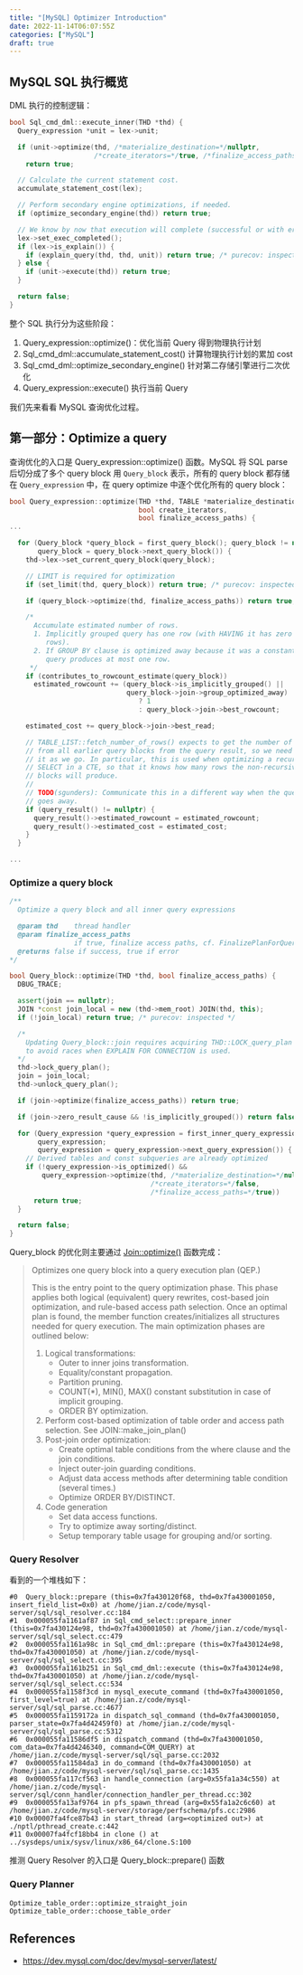 ```yaml
---
title: "[MySQL] Optimizer Introduction"
date: 2022-11-14T06:07:55Z
categories: ["MySQL"]
draft: true
---
```


## MySQL SQL 执行概览

DML 执行的控制逻辑：

```cpp
bool Sql_cmd_dml::execute_inner(THD *thd) {
  Query_expression *unit = lex->unit;

  if (unit->optimize(thd, /*materialize_destination=*/nullptr,
                     /*create_iterators=*/true, /*finalize_access_paths=*/true))
    return true;

  // Calculate the current statement cost.
  accumulate_statement_cost(lex);

  // Perform secondary engine optimizations, if needed.
  if (optimize_secondary_engine(thd)) return true;

  // We know by now that execution will complete (successful or with error)
  lex->set_exec_completed();
  if (lex->is_explain()) {
    if (explain_query(thd, thd, unit)) return true; /* purecov: inspected */
  } else {
    if (unit->execute(thd)) return true;
  }

  return false;
}
```

整个 SQL 执行分为这些阶段：

1. Query_expression::optimize()：优化当前 Query 得到物理执行计划
2. Sql_cmd_dml::accumulate_statement_cost() 计算物理执行计划的累加 cost
3. Sql_cmd_dml::optimize_secondary_engine() 针对第二存储引擎进行二次优化
4. Query_expression::execute() 执行当前 Query



我们先来看看 MySQL 查询优化过程。

## 第一部分：Optimize a query

查询优化的入口是 Query_expression::optimize() 函数。MySQL 将 SQL parse 后切分成了多个 query block 用 `Query_block` 表示，所有的 query block 都存储在 `Query_expression` 中，在 query optimize 中逐个优化所有的 query block：

```cpp
bool Query_expression::optimize(THD *thd, TABLE *materialize_destination,
                                bool create_iterators,
                                bool finalize_access_paths) {
...

  for (Query_block *query_block = first_query_block(); query_block != nullptr;
       query_block = query_block->next_query_block()) {
    thd->lex->set_current_query_block(query_block);

    // LIMIT is required for optimization
    if (set_limit(thd, query_block)) return true; /* purecov: inspected */

    if (query_block->optimize(thd, finalize_access_paths)) return true;

    /*
      Accumulate estimated number of rows.
      1. Implicitly grouped query has one row (with HAVING it has zero or one
         rows).
      2. If GROUP BY clause is optimized away because it was a constant then
         query produces at most one row.
     */
    if (contributes_to_rowcount_estimate(query_block))
      estimated_rowcount += (query_block->is_implicitly_grouped() ||
                             query_block->join->group_optimized_away)
                                ? 1
                                : query_block->join->best_rowcount;

    estimated_cost += query_block->join->best_read;

    // TABLE_LIST::fetch_number_of_rows() expects to get the number of rows
    // from all earlier query blocks from the query result, so we need to update
    // it as we go. In particular, this is used when optimizing a recursive
    // SELECT in a CTE, so that it knows how many rows the non-recursive query
    // blocks will produce.
    //
    // TODO(sgunders): Communicate this in a different way when the query result
    // goes away.
    if (query_result() != nullptr) {
      query_result()->estimated_rowcount = estimated_rowcount;
      query_result()->estimated_cost = estimated_cost;
    }
  }

...

```



### Optimize a query block

```cpp
/**
  Optimize a query block and all inner query expressions

  @param thd    thread handler
  @param finalize_access_paths
                if true, finalize access paths, cf. FinalizePlanForQueryBlock
  @returns false if success, true if error
*/

bool Query_block::optimize(THD *thd, bool finalize_access_paths) {
  DBUG_TRACE;

  assert(join == nullptr);
  JOIN *const join_local = new (thd->mem_root) JOIN(thd, this);
  if (!join_local) return true; /* purecov: inspected */

  /*
    Updating Query_block::join requires acquiring THD::LOCK_query_plan
    to avoid races when EXPLAIN FOR CONNECTION is used.
  */
  thd->lock_query_plan();
  join = join_local;
  thd->unlock_query_plan();

  if (join->optimize(finalize_access_paths)) return true;

  if (join->zero_result_cause && !is_implicitly_grouped()) return false;

  for (Query_expression *query_expression = first_inner_query_expression();
       query_expression;
       query_expression = query_expression->next_query_expression()) {
    // Derived tables and const subqueries are already optimized
    if (!query_expression->is_optimized() &&
        query_expression->optimize(thd, /*materialize_destination=*/nullptr,
                                   /*create_iterators=*/false,
                                   /*finalize_access_paths=*/true))
      return true;
  }

  return false;
}
```



Query_block 的优化则主要通过  [Join::optimize()](https://dev.mysql.com/doc/dev/mysql-server/latest/group__Query__Optimizer.html#gadc6dcb5e0bac2637b7d9de0ff376c0f4) 函数完成：

> Optimizes one query block into a query execution plan (QEP.)
>
> This is the entry point to the query optimization phase. This phase applies both logical (equivalent) query rewrites, cost-based join optimization, and rule-based access path selection. Once an optimal plan is found, the member function creates/initializes all structures needed for query execution. The main optimization phases are outlined below:
>
> 1. Logical transformations:
>    - Outer to inner joins transformation.
>    - Equality/constant propagation.
>    - Partition pruning.
>    - COUNT(*), MIN(), MAX() constant substitution in case of implicit grouping.
>    - ORDER BY optimization.
> 2. Perform cost-based optimization of table order and access path selection. See JOIN::make_join_plan()
> 3. Post-join order optimization:
>    - Create optimal table conditions from the where clause and the join conditions.
>    - Inject outer-join guarding conditions.
>    - Adjust data access methods after determining table condition (several times.)
>    - Optimize ORDER BY/DISTINCT.
> 4. Code generation
>    - Set data access functions.
>    - Try to optimize away sorting/distinct.
>    - Setup temporary table usage for grouping and/or sorting.



### Query Resolver

看到的一个堆栈如下：

```
#0  Query_block::prepare (this=0x7fa430120f68, thd=0x7fa430001050, insert_field_list=0x0) at /home/jian.z/code/mysql-server/sql/sql_resolver.cc:184
#1  0x000055fa1161af87 in Sql_cmd_select::prepare_inner (this=0x7fa430124e98, thd=0x7fa430001050) at /home/jian.z/code/mysql-server/sql/sql_select.cc:479
#2  0x000055fa1161a98c in Sql_cmd_dml::prepare (this=0x7fa430124e98, thd=0x7fa430001050) at /home/jian.z/code/mysql-server/sql/sql_select.cc:395
#3  0x000055fa1161b251 in Sql_cmd_dml::execute (this=0x7fa430124e98, thd=0x7fa430001050) at /home/jian.z/code/mysql-server/sql/sql_select.cc:534
#4  0x000055fa1158f3cd in mysql_execute_command (thd=0x7fa430001050, first_level=true) at /home/jian.z/code/mysql-server/sql/sql_parse.cc:4677
#5  0x000055fa1159172a in dispatch_sql_command (thd=0x7fa430001050, parser_state=0x7fa4d42459f0) at /home/jian.z/code/mysql-server/sql/sql_parse.cc:5312
#6  0x000055fa11586df5 in dispatch_command (thd=0x7fa430001050, com_data=0x7fa4d4246340, command=COM_QUERY) at /home/jian.z/code/mysql-server/sql/sql_parse.cc:2032
#7  0x000055fa11584da3 in do_command (thd=0x7fa430001050) at /home/jian.z/code/mysql-server/sql/sql_parse.cc:1435
#8  0x000055fa117cf563 in handle_connection (arg=0x55fa1a34c550) at /home/jian.z/code/mysql-server/sql/conn_handler/connection_handler_per_thread.cc:302
#9  0x000055fa13af9764 in pfs_spawn_thread (arg=0x55fa1a2c6c60) at /home/jian.z/code/mysql-server/storage/perfschema/pfs.cc:2986
#10 0x00007fa4fce87b43 in start_thread (arg=<optimized out>) at ./nptl/pthread_create.c:442
#11 0x00007fa4fcf18bb4 in clone () at ../sysdeps/unix/sysv/linux/x86_64/clone.S:100
```

推测 Query Resolver 的入口是 Query_block::prepare() 函数



### Query Planner

```
Optimize_table_order::optimize_straight_join
Optimize_table_order::choose_table_order
```





## References

* https://dev.mysql.com/doc/dev/mysql-server/latest/
